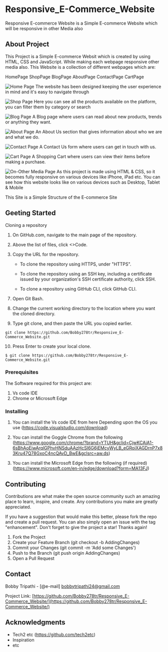 # Responsive_E-Commerce_Website

Responsive E-commerce Website is a Simple E-commerce Website which will be responsive in other Media also

## About Project

This Project is a Simple E-commerce Websit which is created by using HTML, CSS and JavaScript. While making each webpage responsive other media also.
This Website is a collection of different webpages which are:

HomePage
ShopPage
BlogPage
AboutPage
ContactPage
CartPage

![Home Page](.\Website_Image\Home.png)
The website has been designed keeping the user experience in mind and it's easy to navigate through

![Shop Page](.\Website_Image\Shop.png)
Here you can see all the products available on the platform, you can filter them by category or search

![Blog Page](.\Website_Image\Blog.png)
A Blog page where users can read about new products, trends or anything they want.

![About Page](.\Website_Image\About.png)
An About Us section that gives information about who we are and what we do.

![Contact Page](.\Website_Image\Contact.png)
A Contact Us form where users can get in touch with us.

![Cart Page](.\Website_Image\Cart.png)
A Shopping Cart where users can view their items before making a purchase.

![On-Other Media Page](.\Website_Image\Media.png)
As this project is made using HTML & CSS, so it becomes fully responsive on various devices like iPhone, iPad etc.
You can see how this website looks like on various devices such as Desktop, Tablet & Mobile

This Site is a Simple Structure of the E-commerce Site

## Geeting Started

Cloning a repository

1. On GitHub.com, navigate to the main page of the repository.

2. Above the list of files, click <>Code.

3. Copy the URL for the repository.
<ul>

- To clone the repository using HTTPS, under "HTTPS".

- To clone the repository using an SSH key, including a certificate issued by your organization's SSH certificate authority, click SSH.

- To clone a repository using GitHub CLI, click GitHub CLI.
</ul>

7. Open Git Bash.

8. Change the current working directory to the location where you want the cloned directory.

9. Type git clone, and then paste the URL you copied earlier.

```
git clone https://github.com/Bobby278tr/Responsive_E-Commerce_Website.git
```

10. Press Enter to create your local clone.

```
$ git clone https://github.com/Bobby278tr/Responsive_E-Commerce_Website.git
```

### Prerequisites

The Software required for this project are:

1. Vs code IDE
2. Chrome or Microsoft Edge

### Installing

1. You can install the Vs code IDE from here Depending upon the OS you use
   (https://code.visualstudio.com/download)

2. You can install the Goggle Chrome from the following
   (https://www.google.com/chrome/?brand=YTUH&gclid=CjwKCAiA1-6sBhAoEiwArqlGPhvHNSduAAzHcSI6G6jEMcyWyLB_eGRoiXAGDrnP7x83Kru47Q78GxoC4ncQAvD_BwE&gclsrc=aw.ds)

3. You can install the Microsoft Edge from the following (if required)
   (https://www.microsoft.com/en-in/edge/download?form=MA13FJ)

## Contributing

Contributions are what make the open source community such an amazing place to learn, inspire, and create. Any contributions you make are greatly appreciated.

If you have a suggestion that would make this better, please fork the repo and create a pull request. You can also simply open an issue with the tag "enhancement". Don't forget to give the project a star! Thanks again!

1. Fork the Project
2. Create your Feature Branch (git checkout -b AddingChanges)
3. Commit your Changes (git commit -m 'Add some Changes')
4. Push to the Branch (git push origin AddingChanges)
5. Open a Pull Request

## Contact

Bobby Tripathi - [@e-mail] bobbytripathi24@gmail.com

Project Link: [https://github.com/Bobby278tr/Responsive_E-Commerce_Website/](https://github.com/Bobby278tr/Responsive_E-Commerce_Website/)

## Acknowledgments

- Tech2 etc (https://github.com/tech2etc)
- Inspiration
- etc

